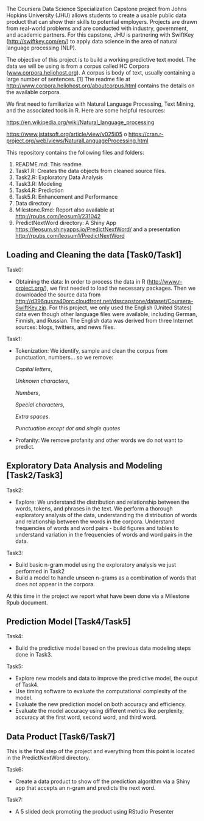 The Coursera Data Science Specialization Capstone project from Johns Hopkins University (JHU) allows students to create a usable public data product that can show their skills to potential employers. Projects are drawn from real-world problems and are conducted with industry, government, and academic partners. For this capstone, JHU is partnering with SwiftKey (http://swiftkey.com/en/) to apply data science in the area of natural language processing (NLP).

The objective of this project is to build a working predictive text model. The data we will be using is from a corpus called HC Corpora (www.corpora.heliohost.org). A corpus is body of text, usually containing a large number of sentences. 
[1] The readme file at http://www.corpora.heliohost.org/aboutcorpus.html contains the details on the available corpora.

We first need to familiarize with Natural Language Processing, Text Mining, and the associated tools in R. Here are some helpful resources:

https://en.wikipedia.org/wiki/Natural_language_processing

https://www.jstatsoft.org/article/view/v025i05
o
https://cran.r-project.org/web/views/NaturalLanguageProcessing.html

This repository contains the following files and folders:

1. README.md: This readme.
2. Task1.R: Creates the data objects from cleaned source files.
3. Task2.R: Exploratory Data Analysis
4. Task3.R: Modeling
4. Task4.R: Prediction
5. Task5.R: Enhancement and Performance
6. Data directory
7. Milestone.Rmd: Report also available at http://rpubs.com/leosum1/231042
8. PredictNextWord directory: 
A Shiny App https://leosum.shinyapps.io/PredictNextWord/ and a presentation http://rpubs.com/leosum1/PredictNextWord


## Loading and Cleaning the data [Task0/Task1]
Task0:
- Obtaining the data: In order to process the data in R (http://www.r-project.org/), we first needed to load the necessary packages. Then we downloaded the source data from http://d396qusza40orc.cloudfront.net/dsscapstone/dataset/Coursera-SwiftKey.zip. For this project, we only used the English (United States) data even though other language files were available, including German, Finnish, and Russian. The English data was derived from three Internet sources: blogs, twitters, and news files.

Task1:
- Tokenization: We identify, sample and clean the corpus from punctuation, numbers... so we remove:

   *Capital letters*,

   *Unknown characters*,
   
   *Numbers*,
   
   *Special characters*, 
   
   *Extra spaces*.
   
   *Punctuation except dot and single quotes*
   
- Profanity: We remove profanity and other words we do not want to predict.

## Exploratory Data Analysis and Modeling [Task2/Task3]
Task2:
- Explore: We understand the distribution and relationship between the words, tokens, and phrases in the text. We perform a thorough exploratory analysis of the data, understanding the distribution of words and relationship between the words in the corpora. 
Understand frequencies of words and word pairs - build figures and tables to understand variation in the frequencies of words and word pairs in the data.

Task3:
- Build basic n-gram model using the exploratory analysis we just performed in Task2
- Build a model to handle unseen n-grams as a combination of words that does not appear in the corpora.

At this time in the project we report what have been done via a Milestone Rpub document. 

## Prediction Model [Task4/Task5]
Task4:
- Build the predictive model based on the previous data modeling steps done in Task3.

Task5:
- Explore new models and data to improve the predictive model, the ouput of Task4.
- Use timing software to evaluate the computational complexity of the model. 
- Evaluate the new prediction model on both accuracy and efficiency. 
- Evaluate the model accuracy using different metrics like perplexity, accuracy at the first word, second word, and third word.

## Data Product [Task6/Task7]
This is the final step of the project and everything from this point is located in the PredictNextWord directory.

Task6:
- Create a data product to show off the prediction algorithm via a Shiny app that accepts an n-gram and predicts the next word.

Task7:
- A 5 slided deck promoting the product using RStudio Presenter
